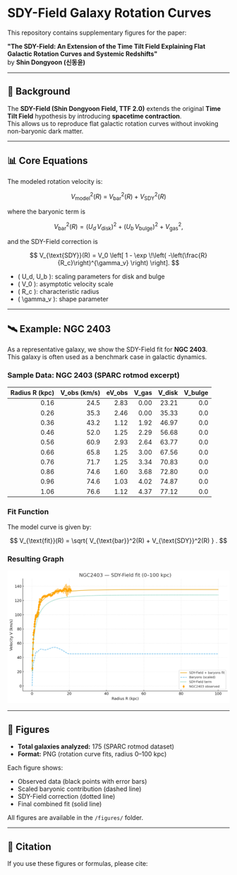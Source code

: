 # SDY-Field Galaxy Rotation Curves

This repository contains supplementary figures for the paper:

**"The SDY-Field: An Extension of the Time Tilt Field Explaining Flat Galactic Rotation Curves and Systemic Redshifts"**  
by **Shin Dongyoon (신동윤)**

---

## 📖 Background

The **SDY-Field (Shin Dongyoon Field, TTF 2.0)** extends the original **Time Tilt Field** hypothesis by introducing **spacetime contraction**.  
This allows us to reproduce flat galactic rotation curves without invoking non-baryonic dark matter.

---

## 📊 Core Equations

The modeled rotation velocity is:

$$
V_{\text{model}}^2(R) \;=\; V_{\text{bar}}^2(R) \;+\; V_{\text{SDY}}^2(R)
$$

where the baryonic term is

$$
V_{\text{bar}}^2(R) = (U_d \, V_{\text{disk}})^2 + (U_b \, V_{\text{bulge}})^2 + V_{\text{gas}}^2 ,
$$

and the SDY-Field correction is

$$
V_{\text{SDY}}(R) = V_0 \left[ 1 - \exp \!\left( -\left(\frac{R}{R_c}\right)^{\gamma_v} \right) \right].
$$

- \( U_d, U_b \): scaling parameters for disk and bulge  
- \( V_0 \): asymptotic velocity scale  
- \( R_c \): characteristic radius  
- \( \gamma_v \): shape parameter  

---

## 🛰️ Example: NGC 2403

As a representative galaxy, we show the SDY-Field fit for **NGC 2403**.  
This galaxy is often used as a benchmark case in galactic dynamics.

### Sample Data: NGC 2403 (SPARC rotmod excerpt)

| Radius R (kpc) | V_obs (km/s) | eV_obs | V_gas | V_disk | V_bulge |
|---------------:|-------------:|-------:|------:|-------:|--------:|
| 0.16           | 24.5         | 2.83   | 0.00  | 23.21  | 0.0     |
| 0.26           | 35.3         | 2.46   | 0.00  | 35.33  | 0.0     |
| 0.36           | 43.2         | 1.12   | 1.92  | 46.97  | 0.0     |
| 0.46           | 52.0         | 1.25   | 2.29  | 56.68  | 0.0     |
| 0.56           | 60.9         | 2.93   | 2.64  | 63.77  | 0.0     |
| 0.66           | 65.8         | 1.25   | 3.00  | 67.56  | 0.0     |
| 0.76           | 71.7         | 1.25   | 3.34  | 70.83  | 0.0     |
| 0.86           | 74.6         | 1.60   | 3.68  | 72.80  | 0.0     |
| 0.96           | 74.6         | 1.03   | 4.02  | 74.87  | 0.0     |
| 1.06           | 76.6         | 1.12   | 4.37  | 77.12  | 0.0     |

### Fit Function

The model curve is given by:

$$
V_{\text{fit}}(R) = \sqrt{ V_{\text{bar}}^2(R) + V_{\text{SDY}}^2(R) } .
$$

### Resulting Graph

![NGC2403 Rotation Curve](NGC2403_SDY_fit_0to100kpc.png)

---

## 📂 Figures

- **Total galaxies analyzed:** 175 (SPARC rotmod dataset)  
- **Format:** PNG (rotation curve fits, radius 0–100 kpc)  

Each figure shows:
- Observed data (black points with error bars)  
- Scaled baryonic contribution (dashed line)  
- SDY-Field correction (dotted line)  
- Final combined fit (solid line)  

All figures are available in the `/figures/` folder.  

---

## 📎 Citation

If you use these figures or formulas, please cite:

